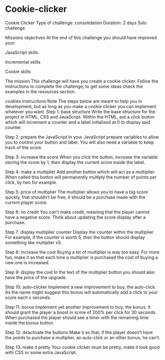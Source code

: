 # Cookie-clicker
Cookie Clicker Type of challenge: consolidation Duration: 2 days Solo challenge

Missions objectives At the end of this challenge you should have improved your:

JavaScript skills

Incremental skills

Cookie skills

The mission This challenge will have you create a cookie clicker. Follow the instructions to complete the challenge, to get some ideas check the examples in the resources section.

cookies Instructions Note The steps below are meant to help you in development, but as long as you make a cookie clicker you can implement whatever you want. Step 1: base structure Write the base structure for the project in HTML, CSS and JavaScript. Within the HTML, put a click button which will increment a counter and a label initialised at 0 to display said counter.

Step 2: prepare the JavaScript In your JavaScript prepare variables to allow you to control your button and label. You will also need a variable to keep track of the score.

Step 3: increase the score When you click the button, increase the variable storing the score by 1, then display the current score inside the label.

Step 4: make a multiplier Add another button which will act as a multiplier. When called this button will permanently multiply the number of points per click, by two for example.

Step 5: price of multiplier The multiplier allows you to have a big score quickly, that shouldn’t be free, it should be a purchase made with the current player score.

Step 6: no credit You can’t make credit, meaning that the player cannot have a negative score. Think about updating the score display after a purchase.

Step 7: display multiplier counter Display the counter within the multiplier. For example, if the counter is worth 5, then the button should display something like multiplier x5.

Step 8: increase the cost Buying a lot of multiplier is way too easy. For more fun, make it so that each time a multiplier is purchased the cost of buying a new one is increased.

Step 9: display the cost In the text of the multiplier button you should also have the price of the upgrade.

Step 10: auto-clicker Implement a new improvement to buy, the auto-click. As the name might suggest this bonus will automatically add a click to your score each x seconds.

Step 11: bonus Implement yet another improvement to buy, the bonus. It should grant the player a boost in score of 200% per click for 30 seconds. When purchased the player should see a timer with the remaining time inside the bonus button.

Step 12: deactivate the buttons Make it so that, if the player doesn’t have the points to purchase a multiplier, an auto-click or an other bonus, he can’t.

Step 13: make it pretty Your cookie clicker must be pretty, make it look good with CSS or some extra JavaScript.
